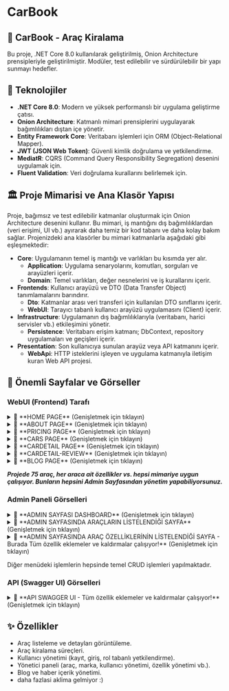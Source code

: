# CarBook

## 🚗 CarBook - Araç Kiralama

Bu proje, .NET Core 8.0 kullanılarak geliştirilmiş, Onion Architecture prensipleriyle geliştirilmiştir. Modüler, test edilebilir ve sürdürülebilir bir yapı sunmayı hedefler.

## 🚀 Teknolojiler
* **.NET Core 8.0**: Modern ve yüksek performanslı bir uygulama geliştirme çatısı.
* **Onion Architecture**: Katmanlı mimari prensiplerini uygulayarak bağımlılıkları dıştan içe yönetir.
* **Entity Framework Core**: Veritabanı işlemleri için ORM (Object-Relational Mapper).
* **JWT (JSON Web Token)**: Güvenli kimlik doğrulama ve yetkilendirme.
* **MediatR**: CQRS (Command Query Responsibility Segregation) desenini uygulamak için.
* **Fluent Validation**: Veri doğrulama kurallarını belirlemek için.

## 🏛️ Proje Mimarisi ve Ana Klasör Yapısı

Proje, bağımsız ve test edilebilir katmanlar oluşturmak için Onion Architecture desenini kullanır. Bu mimari, iş mantığını dış bağımlılıklardan (veri erişimi, UI vb.) ayırarak daha temiz bir kod tabanı ve daha kolay bakım sağlar. Projenizdeki ana klasörler bu mimari katmanlarla aşağıdaki gibi eşleşmektedir:

* **Core**: Uygulamanın temel iş mantığı ve varlıkları bu kısımda yer alır.
    * **Application**: Uygulama senaryolarını, komutları, sorguları ve arayüzleri içerir.
    * **Domain**: Temel varlıkları, değer nesnelerini ve iş kurallarını içerir.
* **Frontends**: Kullanıcı arayüzü ve DTO (Data Transfer Object) tanımlamalarını barındırır.
    * **Dto**: Katmanlar arası veri transferi için kullanılan DTO sınıflarını içerir.
    * **WebUI**: Tarayıcı tabanlı kullanıcı arayüzü uygulamasını (Client) içerir.
* **Infrastructure**: Uygulamanın dış bağımlılıklarıyla (veritabanı, harici servisler vb.) etkileşimini yönetir.
    * **Persistence**: Veritabanı erişim katmanı; DbContext, repository uygulamaları ve geçişleri içerir.
* **Presentation**: Son kullanıcıya sunulan arayüz veya API katmanını içerir.
    * **WebApi**: HTTP isteklerini işleyen ve uygulama katmanıyla iletişim kuran Web API projesi.

## 📸 Önemli Sayfalar ve Görseller

### WebUI (Frontend) Tarafı

<details>
    <summary> 💾 **HOME PAGE** (Genişletmek için tıklayın) </summary>
    <img width="1920" height="6239" alt="Home" src="https://github.com/user-attachments/assets/062a5f71-ff5e-4bee-9b15-7cdc4f720861" />
</details>

<details>
    <summary> 💾 **ABOUT PAGE** (Genişletmek için tıklayın)</summary>
    <img width="2560" height="3139" alt="about" src="https://github.com/user-attachments/assets/323c3435-0429-4152-9f5d-01ee94ddc9c8" />
</details>

<details>
    <summary> 💾 **PRICING PAGE** (Genişletmek için tıklayın)</summary>
    <img width="2560" height="1440" alt="Screenshot 2025-07-28 181339" src="https://github.com/user-attachments/assets/b06ce303-23ed-4615-bd3f-645638d95c36" />
</details>

<details>
    <summary> 💾 **CARS PAGE** (Genişletmek için tıklayın)</summary>
    <img width="2560" height="1440" alt="Screenshot 2025-07-28 181549" src="https://github.com/user-attachments/assets/ca14bcef-7f7f-4988-b5de-8345ffae8e0c" />
</details>

<details>
    <summary> 💾 **CARDETAIL PAGE** (Genişletmek için tıklayın)</summary>
    <img width="2560" height="1440" alt="Screenshot 2025-07-28 181549" src="https://github.com/user-attachments/assets/ca14bcef-7f7f-4988-b5de-8345ffae8e0c" />
</details>

<details>
    <summary> 💾 **CARDETAIL-REVIEW** (Genişletmek için tıklayın)</summary>
    <img width="2560" height="1440" alt="Screenshot 2025-07-28 181922" src="https://github.com/user-attachments/assets/c78e7dea-31a9-474c-877b-71dd49faefa5" />
</details>

<details>
    <summary> 💾 **BLOG PAGE** (Genişletmek için tıklayın)</summary>
    <img width="2560" height="7475" alt="BLOG" src="https://github.com/user-attachments/assets/e5fd445a-a5c2-4c64-b8f4-6f3b3c4cbe2e" />
</details>

***Projede 75 araç, her araca ait özellikler vs. hepsi mimariye uygun çalışıyor. Bunların hepsini Admin Sayfasından yönetim yapabiliyorsunuz.***

### Admin Paneli Görselleri

<details>
    <summary> 💾 **ADMIN SAYFASI DASHBOARD** (Genişletmek için tıklayın)</summary>
    <img width="2560" height="1440" alt="image" src="https://github.com/user-attachments/assets/6c9c1d49-6aad-4d22-a172-d89af22e94d3" />
</details>

<details>
    <summary>💾 **ADMIN SAYFASINDA ARAÇLARIN LİSTELENDİĞİ SAYFA** (Genişletmek için tıklayın)</summary>
    <img width="2560" height="1440" alt="image" src="https://github.com/user-attachments/assets/82f7e490-ee3b-437a-aef0-f7d2b19bc212" />
</details>

<details>
    <summary>💾 **ADMIN SAYFASINDA ARAÇ ÖZELLİKLERİNİN LİSTELENDİĞİ SAYFA - Burada Tüm özellik eklemeler ve kaldırmalar çalışıyor!** (Genişletmek için tıklayın)</summary>
    <img width="2560" height="1440" alt="image" src="https://github.com/user-attachments/assets/1a606ead-299f-4202-9498-1bbc58627ab1" />
</details>

Diğer menüdeki işlemlerin hepsinde temel CRUD işlemleri yapılmaktadır.

### API (Swagger UI) Görselleri

<details>
    <summary>💾 **API SWAGGER UI - Tüm özellik eklemeler ve kaldırmalar çalışıyor!** (Genişletmek için tıklayın)</summary>
    <img width="1285" height="10902" alt="APILER" src="https://github.com/user-attachments/assets/aedc5046-5bc7-49ed-95e9-e8cb5b6eb132" />
</details>

## ✨ Özellikler

* Araç listeleme ve detayları görüntüleme.
* Araç kiralama süreçleri.
* Kullanıcı yönetimi (kayıt, giriş, rol tabanlı yetkilendirme).
* Yönetici paneli (araç, marka, kullanıcı yönetimi, özellik yönetimi vb.).
* Blog ve haber içerik yönetimi.
* daha fazlasi aklima gelmiyor :)


